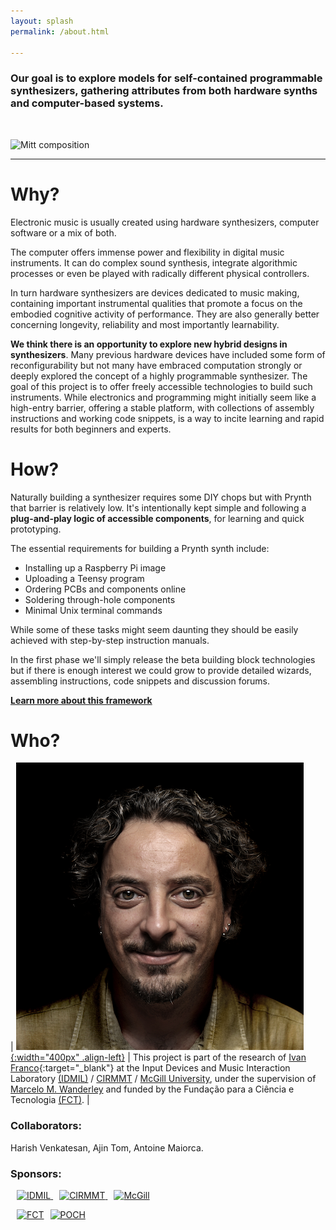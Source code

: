 ```yaml
---
layout: splash
permalink: /about.html

---
```

### Our goal is to explore models for self-contained programmable synthesizers, gathering attributes from both hardware synths and computer-based systems.


<br>

![Mitt composition](images/instruments/mitt/mitt_composition_small.png)

---

Why?
====
Electronic music is usually created using hardware synthesizers, computer software or a mix of both.

The computer offers immense power and flexibility in digital music instruments. It can do complex sound synthesis, integrate algorithmic processes or even be played with radically different physical controllers.

In turn hardware synthesizers are devices dedicated to music making, containing important instrumental qualities that promote a focus on the embodied cognitive activity of performance. They are also generally better concerning longevity, reliability and most importantly learnability.

**We think there is an opportunity to explore new hybrid designs in synthesizers**. Many previous hardware devices have included some form of reconfigurability but not many have embraced computation strongly or deeply explored the concept of a highly programmable synthesizer. The goal of this project is to offer freely accessible technologies to build such instruments. While electronics and programming might initially seem like a high-entry barrier, offering a stable platform, with collections of assembly instructions and working code snippets, is a way to incite learning and rapid results for both beginners and experts.

How?
====
Naturally building a synthesizer requires some DIY chops but with Prynth that barrier is relatively low. It's intentionally kept simple and following a **plug-and-play logic of accessible components**, for learning and quick prototyping.

The essential requirements for building a Prynth synth include:

- Installing up a Raspberry Pi image
- Uploading a Teensy program
- Ordering PCBs and components online
- Soldering through-hole components
- Minimal Unix terminal commands

While some of these tasks might seem daunting they should be easily achieved with step-by-step instruction manuals.

In the first phase we'll simply release the beta building block technologies but if there is enough interest we could grow to provide detailed wizards, assembling instructions, code snippets and discussion forums.

[**Learn more about this framework**](create/framework.html)

Who?
====

<style>
table, tr, td, th {border: 0px;font-size: 1em;}
</style>

| [![Ivan Franco](images/ifranco.png){:width="400px" .align-left}](../images/ifranco.png) | This project is part of the research of [Ivan Franco](https://ivanfranco.wordpress.com/){:target="_blank"} at the Input Devices and Music Interaction Laboratory [(IDMIL)](http://www.idmil.org/) / [CIRMMT](http://www.cirmmt.org/) / [McGill University](http://www.mcgill.ca/), under the supervision of [Marcelo M. Wanderley](http://idmil.org/people/marcelo_m._wanderley) and funded by the Fundação para a Ciência e Tecnologia [(FCT)](http://www.fct.pt/). |

<h3>Collaborators:</h3> Harish Venkatesan, Ajin Tom, Antoine Maiorca.

<h3>Sponsors:</h3>
<a rel="sponsor" href="http://idmil.org/"><img alt="IDMIL" style="height:80px; padding-left: 10px;" src="/images/logos/idmil.png" />
<a rel="sponsor" href="http://www.cirmmt.org/"><img alt="CIRMMT" style="height:80px; padding-left: 10px;" src="/images/logos/cirmmt.jpg" />
<a rel="sponsor" href="http://www.mcgill.ca/"><img alt="McGill" style="width:300px; padding-left: 10px;" src="/images/logos/mcgill.png" />

<a rel="sponsor" href="http://www.fct.pt/"><img alt="FCT" style="height:100px; padding-left: 10px;" src="/images/logos/fct.png" /><a rel="sponsor" href="https://www.poch.portugal2020.pt/pt-pt/Paginas/default.aspx"><img alt="POCH" style="height:80px; padding-left: 10px;" src="/images/logos/poch.png" />
